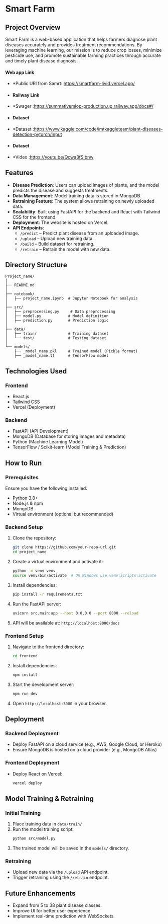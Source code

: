 # Smart Farm

## Project Overview
Smart Farm is a web-based application that helps farmers diagnose plant diseases accurately and provides treatment recommendations. By leveraging machine learning, our mission is to reduce crop losses, minimize pesticide use, and promote sustainable farming practices through accurate and timely plant disease diagnosis.
#### Web app Link
- *Public URl from Samrt: https://smartfarm-livid.vercel.app/
- #### Railway Link
- *Swager :https://summativemlop-production.up.railway.app/docs#/
- #### Dataset
- *Dataset :https://www.kaggle.com/code/imtkaggleteam/plant-diseases-detection-pytorch/input
- #### Dataset
- *Video :https://youtu.be/Qcwa3fSIbnw

## Features
- **Disease Prediction**: Users can upload images of plants, and the model predicts the disease and suggests treatments.
- **Data Management**: Model training data is stored in MongoDB.
- **Retraining Feature**: The system allows retraining on newly uploaded data.
- **Scalability**: Built using FastAPI for the backend and React with Tailwind CSS for the frontend.
- **Deployment**: The website is hosted on Vercel.
- **API Endpoints**:
  - `/predict` – Predict plant disease from an uploaded image.
  - `/upload` – Upload new training data.
  - `/build` – Build dataset for retraining.
  - `/retrain` – Retrain the model with new data.

## Directory Structure
```
Project_name/
│
├── README.md
│
├── notebook/
│   ├── project_name.ipynb  # Jupyter Notebook for analysis
│
├── src/
│   ├── preprocessing.py     # Data preprocessing
│   ├── model.py            # Model definition
│   ├── prediction.py       # Prediction logic
│
├── data/
│   ├── train/              # Training dataset
│   └── test/               # Testing dataset
│
└── models/
    ├── _model_name.pkl     # Trained model (Pickle format)
    ├── _model_name.tf      # TensorFlow model
```

## Technologies Used
### Frontend
- React.js
- Tailwind CSS
- Vercel (Deployment)

### Backend
- FastAPI (API Development)
- MongoDB (Database for storing images and metadata)
- Python (Machine Learning Model)
- TensorFlow / Scikit-learn (Model Training & Prediction)

## How to Run
### Prerequisites
Ensure you have the following installed:
- Python 3.8+
- Node.js & npm
- MongoDB
- Virtual environment (optional but recommended)

### Backend Setup
1. Clone the repository:
   ```sh
   git clone https://github.com/your-repo-url.git
   cd project_name
   ```
2. Create a virtual environment and activate it:
   ```sh
   python -m venv venv
   source venv/bin/activate  # On Windows use venv\Scripts\activate
   ```
3. Install dependencies:
   ```sh
   pip install -r requirements.txt
   ```
4. Run the FastAPI server:
   ```sh
   uvicorn src.main:app --host 0.0.0.0 --port 8000 --reload
   ```
5. API will be available at: `http://localhost:8000/docs`

### Frontend Setup
1. Navigate to the frontend directory:
   ```sh
   cd frontend
   ```
2. Install dependencies:
   ```sh
   npm install
   ```
3. Start the development server:
   ```sh
   npm run dev
   ```
4. Open `http://localhost:3000` in your browser.

## Deployment
### Backend Deployment
- Deploy FastAPI on a cloud service (e.g., AWS, Google Cloud, or Heroku)
- Ensure MongoDB is hosted on a cloud provider (e.g., MongoDB Atlas)

### Frontend Deployment
- Deploy React on Vercel:
  ```sh
  vercel deploy
  ```

## Model Training & Retraining
### Initial Training
1. Place training data in `data/train/`
2. Run the model training script:
   ```sh
   python src/model.py
   ```
3. The trained model will be saved in the `models/` directory.

### Retraining
- Upload new data via the `/upload` API endpoint.
- Trigger retraining using the `/retrain` endpoint.

## Future Enhancements
- Expand from 5 to 38 plant disease classes.
- Improve UI for better user experience.
- Implement real-time prediction with WebSockets.



